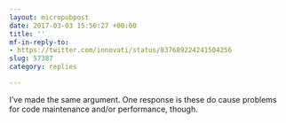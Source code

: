 ```yaml
---
layout: micropubpost
date: 2017-03-03 15:56:27 +00:00
title: ''
mf-in-reply-to:
- https://twitter.com/innovati/status/837689224241504256
slug: 57387
category: replies

---
```

I’ve made the same argument. One response is these do cause problems for code maintenance and/or performance, though.
